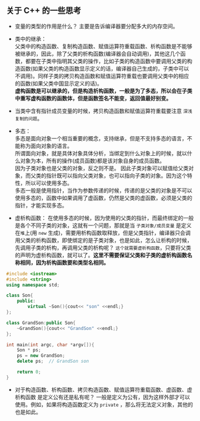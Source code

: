 ## 关于 C++ 的一些思考

- 变量的类型的作用是什么？  主要是告诉编译器要分配多大的内存空间。  

- 类中的继承：  
    父类中的构造函数、复制构造函数、赋值运算符重载函数、析构函数是不能够被继承的，因此，除了父类的析构函数(编译器会自动调用)，其他这几个函数，都要在子类中指明其父类的操作，比如子类的构造函数中要调用父类的构造函数(如果父类的构造函数显示定义的话，编译器自己生成的，子类中可以不调用)。同样子类的拷贝构造函数和赋值运算符重载也要调用父类中的相应的函数(如果父类中国显示定义的话)。  
    **虚构函数是可以继承的，但是构造析构函数，一般是为了多态，所以会在子类中重写虚构函数的函数体，但是函数签名不能变，返回值最好别变。**  

- 当类中含有指针成员变量的时候，拷贝构造函数和赋值运算符重载要注意 `深浅复制的问题`。

- 多态：  
    多态是面向对象一个相当重要的概念，支持继承，但是不支持多态的语言，不能称为面向对象的语言。  
    所谓面向对象，就是具体对象具体分析，当绑定到什么对象上的时候，就以什么对象为本，所有的操作(成员函数)都是该对象自身的成员函数。  
    因为子类对象也是父类的对象，反之则不是。  因此子类对象可以赋值给父类对象，而父类的指针既可以指向父类对象，也可以指向子类的对象。因为这个特性，所以可以使用多态。  
    多态一般是使用指针，当作为参数传递的时候，传递的是父类的对象是不可以使用多态的，函数中如果调用了虚函数，仍然是父类的虚函数，必须是父类的指针，才能实现多态。  

- 虚析构函数： 在使用多态的时候，因为使用的父类的指针，而最终绑定的一般是各个不同子类的对象，这就有一个问题，那就是当 `子类对象/成员变量` 是定义在`堆`上(用 `new` 生成)，需要用析构函数取释放，但是父类指针，编译器只会调用父类的析构函数，即使绑定的是子类对象，也是如此，怎么让析构的时候，先调用子类的析构，再调用父类的析构呢？  `这个就需要虚析构函数`，只要将父类的声明为虚析构函数，就可以了。**这里不需要保证父类和子类的虚析构函数名称相同，因为析构函数要和类型名相同。** 
```cpp
#include <iostream>
#include <string>
using namespace std;

class Son{
    public:
        virtual ~Son(){cout<< "son" <<endl;}
};

class GrandSon:public Son{
    ~GrandSon(){cout<< "GrandSon" <<endl;}
};

int main(int argc, char *argv[]){
    Son * ps;
    ps = new GrandSon;
    delete ps;  // GrandSon son

    return 0;
}
```

- 对于构造函数、析构函数、拷贝构造函数、赋值运算符重载函数、虚函数、虚析构函数 是定义公有还是私有呢？ 一般是定义为公有，因为这样外部才可以使用。例如，如果将构造函数定义为 `private` ，那么将无法定义对象，其他的也是如此。  
